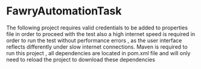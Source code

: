 # FawryAutomationTask

The following project requires valid credentials to be added to properties file in order to proceed with the test
also a high internet speed is required in order to run the test without performance errors , as the user interface reflects differently under slow internet connections.
Maven is required to run this project , all dependencies are located in pom.xml file and will only need to reload the project to download these dependencies 
